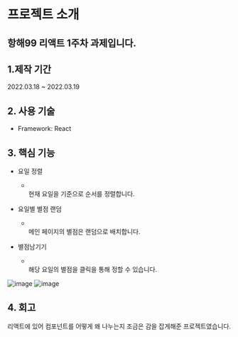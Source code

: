 # 프로젝트 소개

## 항해99 리액트 1주차 과제입니다.


##  1.제작 기간

2022.03.18 ~ 2022.03.19


## 2. 사용 기술

* Framework: React


## 3. 핵심 기능

* 요일 정렬
  - <br>현재 요일을 기준으로 순서를 정렬합니다.
  
* 요일별 별점 랜덤
  - <br>메인 페이지의 별점은 랜덤으로 배치합니다.

* 별점남기기
  - <br>해당 요일의 별점을 클릭을 통해 정할 수 있습니다.


![image](https://user-images.githubusercontent.com/48580444/160514037-7ef584c3-ea2b-4571-9cde-8c39004e0234.png)
![image](https://user-images.githubusercontent.com/48580444/160514069-951ad165-e268-47a9-a750-e68d68d0e82b.png)

  

## 4. 회고

리액트에 있어 컴포넌트를 어떻게 왜 나누는지 조금은 감을 잡게해준 프로젝트였습니다.

